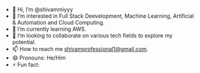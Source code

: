 - 👋 Hi, I’m @shivammiyyy
- 👀 I’m interested in Full Stack Deevelopment, Machine Learning, Artificial & Automation and Cloud Computing.
- 🌱 I’m currently learning AWS.
- 💞️ I’m looking to collaborate on various tech fields to explore my potential.
- 📫 How to reach me shivamprofessional1@gmail.com.
- 😄 Pronouns: He/Him
- ⚡ Fun fact: 

<!---
shivammiyyy/shivammiyyy is a ✨ special ✨ repository because its `README.md` (this file) appears on your GitHub profile.
You can click the Preview link to take a look at your changes.
--->
